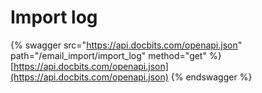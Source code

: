 # Import log

{% swagger src="https://api.docbits.com/openapi.json" path="/email_import/import_log" method="get" %}
[https://api.docbits.com/openapi.json](https://api.docbits.com/openapi.json)
{% endswagger %}
